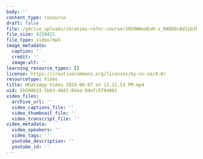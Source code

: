 ```yaml
---
body: ''
content_type: resource
draft: false
file: /gdrive_uploads/ibrahims-refer-course/1OU9WWxmExR-s_N4BD9cBd2ybJbM0UQ1-/whatsapp-video-2024-06-07-at-122153-pm.mp4
file_size: 4228421
file_type: video/mp4
image_metadata:
  caption: ''
  credit: ''
  image-alt: ''
learning_resource_types: []
license: https://creativecommons.org/licenses/by-nc-sa/4.0/
resourcetype: Video
title: WhatsApp Video 2024-06-07 at 12.21.53 PM.mp4
uid: 5b500b33-5b63-4681-84ea-94efc5784901
video_files:
  archive_url: ''
  video_captions_file: ''
  video_thumbnail_file: ''
  video_transcript_file: ''
video_metadata:
  video_speakers: ''
  video_tags: ''
  youtube_description: ''
  youtube_id: ''
---
```

